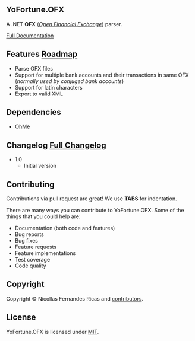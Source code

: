 ## YoFortune.OFX

A .NET **OFX** (*[Open Financial Exchange](http://www.ofx.net/)*) parser.

[Full Documentation](wiki)


Features [Roadmap](ROADMAP.md)
----------

- Parse OFX files
- Support for multiple bank accounts and their transactions in same OFX (*normally used by conjuged bank accounts*)
- Support for latin characters
- Export to valid XML


Dependencies
----------

- [OhMe](https://github.com/nicollasricas/OhMe.Mapper)


Changelog [Full Changelog](CHANGELOG.md)
----------

- 1.0
  - Initial version


Contributing
----------

Contributions via pull request are great! We use **TABS** for indentation.


There are many ways you can contribute to YoFortune.OFX. Some of the things that you could help are:

* Documentation (both code and features)
* Bug reports
* Bug fixes
* Feature requests
* Feature implementations
* Test coverage
* Code quality


Copyright
----------

Copyright &copy; Nicollas Fernandes Ricas and [contributors](CONTRIBUTORS.md).


License
----------

YoFortune.OFX is licensed under [MIT](https://opensource.org/licenses/MIT).